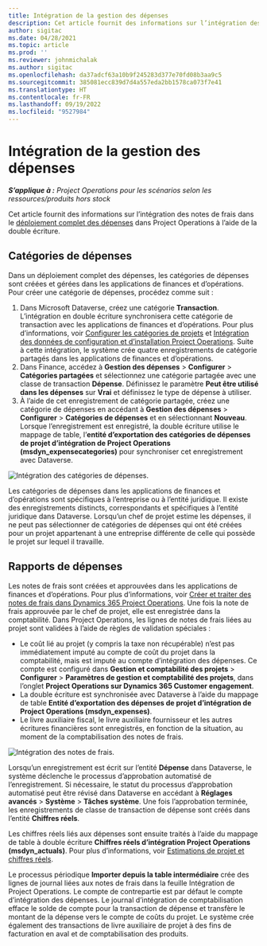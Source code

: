 ```yaml
---
title: Intégration de la gestion des dépenses
description: Cet article fournit des informations sur l’intégration des notes de frais dans Project Operations à l’aide de la double écriture.
author: sigitac
ms.date: 04/28/2021
ms.topic: article
ms.prod: ''
ms.reviewer: johnmichalak
ms.author: sigitac
ms.openlocfilehash: da37adcf63a10b9f245283d377e70fd08b3aa9c5
ms.sourcegitcommit: 385081ecc839d7d4a557eda2bb1578ca073f7e41
ms.translationtype: HT
ms.contentlocale: fr-FR
ms.lasthandoff: 09/19/2022
ms.locfileid: "9527984"
---
```

# <a name="expense-management-integration"></a>Intégration de la gestion des dépenses

_**S’applique à :** Project Operations pour les scénarios selon les ressources/produits hors stock_

Cet article fournit des informations sur l’intégration des notes de frais dans le [déploiement complet des dépenses](../expense/expense-overview.md) dans Project Operations à l’aide de la double écriture.

## <a name="expense-categories"></a>Catégories de dépenses

Dans un déploiement complet des dépenses, les catégories de dépenses sont créées et gérées dans les applications de finances et d’opérations. Pour créer une catégorie de dépenses, procédez comme suit :

1. Dans Microsoft Dataverse, créez une catégorie **Transaction**. L’intégration en double écriture synchronisera cette catégorie de transaction avec les applications de finances et d’opérations. Pour plus d’informations, voir [Configurer les catégories de projets](/dynamics365/project-operations/project-accounting/configure-project-categories) et [Intégration des données de configuration et d’installation Project Operations](resource-dual-write-setup-integration.md). Suite à cette intégration, le système crée quatre enregistrements de catégorie partagés dans les applications de finances et d’opérations.
2. Dans Finance, accédez à **Gestion des dépenses** > **Configurer** > **Catégories partagées** et sélectionnez une catégorie partagée avec une classe de transaction **Dépense**. Définissez le paramètre **Peut être utilisé dans les dépenses** sur **Vrai** et définissez le type de dépense à utiliser.
3. À l’aide de cet enregistrement de catégorie partagée, créez une catégorie de dépenses en accédant à **Gestion des dépenses** > **Configurer** > **Catégories de dépenses** et en sélectionnant **Nouveau**. Lorsque l’enregistrement est enregistré, la double écriture utilise le mappage de table, l’**entité d’exportation des catégories de dépenses de projet d’intégration de Project Operations (msdyn\_expensecategories)** pour synchroniser cet enregistrement avec Dataverse.

  ![Intégration des catégories de dépenses.](./media/DW6ExpenseCategories.png)

Les catégories de dépenses dans les applications de finances et d’opérations sont spécifiques à l’entreprise ou à l’entité juridique. Il existe des enregistrements distincts, correspondants et spécifiques à l’entité juridique dans Dataverse. Lorsqu’un chef de projet estime les dépenses, il ne peut pas sélectionner de catégories de dépenses qui ont été créées pour un projet appartenant à une entreprise différente de celle qui possède le projet sur lequel il travaille. 

## <a name="expense-reports"></a>Rapports de dépenses

Les notes de frais sont créées et approuvées dans les applications de finances et d’opérations. Pour plus d’informations, voir [Créer et traiter des notes de frais dans Dynamics 365 Project Operations](/training/modules/create-process-expense-reports/). Une fois la note de frais approuvée par le chef de projet, elle est enregistrée dans la comptabilité. Dans Project Operations, les lignes de notes de frais liées au projet sont validées à l’aide de règles de validation spéciales :

  - Le coût lié au projet (y compris la taxe non récupérable) n’est pas immédiatement imputé au compte de coût du projet dans la comptabilité, mais est imputé au compte d’intégration des dépenses. Ce compte est configuré dans **Gestion et comptabilité des projets** > **Configurer** > **Paramètres de gestion et comptabilité des projets**, dans l’onglet **Project Operations sur Dynamics 365 Customer engagement**.
  - La double écriture est synchronisée avec Dataverse à l’aide du mappage de table **Entité d’exportation des dépenses de projet d’intégration de Project Operations (msdyn\_expenses)**.
  - Le livre auxiliaire fiscal, le livre auxiliaire fournisseur et les autres écritures financières sont enregistrés, en fonction de la situation, au moment de la comptabilisation des notes de frais.

  ![Intégration des notes de frais.](./media/DW6ExpenseReports.png)

Lorsqu’un enregistrement est écrit sur l’entité **Dépense** dans Dataverse, le système déclenche le processus d’approbation automatisé de l’enregistrement. Si nécessaire, le statut du processus d’approbation automatisé peut être révisé dans Dataverse en accédant à **Réglages avancés** > **Système** > **Tâches système**. Une fois l’approbation terminée, les enregistrements de classe de transaction de dépense sont créés dans l’entité **Chiffres réels**.

Les chiffres réels liés aux dépenses sont ensuite traités à l’aide du mappage de table à double écriture **Chiffres réels d’intégration Project Operations (msdyn\_actuals)**. Pour plus d’informations, voir [Estimations de projet et chiffres réels](resource-dual-write-estimates-actuals.md).

Le processus périodique **Importer depuis la table intermédiaire** crée des lignes de journal liées aux notes de frais dans la feuille Intégration de Project Operations. Le compte de contrepartie est par défaut le compte d’intégration des dépenses. Le journal d’intégration de comptabilisation efface le solde de compte pour la transaction de dépense et transfère le montant de la dépense vers le compte de coûts du projet. Le système crée également des transactions de livre auxiliaire de projet à des fins de facturation en aval et de comptabilisation des produits.
